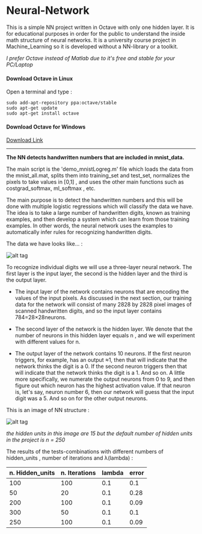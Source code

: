 # Neural-Network

This is a simple NN project written in Octave with only one hidden layer. 
It is for educational purposes in order for the public to understand the inside math structure of neural networks. It is a university course project in Machine_Learning so it is developed without a NN-library or a toolkit. 

*I prefer Octave instead of Matlab due to it's free and stable for your PC/Laptop*

#### Download Octave in Linux
Open a terminal and type :
```
sudo add-apt-repository ppa:octave/stable
sudo apt-get update
sudo apt-get install octave
```

#### Download Octave for Windows
[Download Link](https://ftp.gnu.org/gnu/octave/windows/)

----

**The NN detects handwritten numbers that are included in mnist_data.**

The main script is the 'demo_mnistLogreg.m' file which loads the data from the mnist_all.mat, splits them into training_set and test_set, normalizes the pixels to take values in [0,1] , and uses the other main functions such as costgrad_softmax, ml_softmax , etc.

The main purpose is to detect the handwritten numbers and this will be done with multiple logistic regressions which will classify the data we have. The idea is to take a large number of handwritten digits, known as training examples, and then develop a system which can learn from those training examples. In other words, the neural network uses the examples to automatically infer rules for recognizing handwritten digits.

The data we have looks like... :

![alt tag](http://neuralnetworksanddeeplearning.com/images/mnist_100_digits.png)


To recognize individual digits we will use a three-layer neural network. 
The first layer is the input layer, the second is the hidden layer and the third is the output layer. 

* The input layer of the network contains neurons that are encoding the values of the input pixels. As discussed in the next section, our training data for the network will consist of many 2828 by 2828 pixel images of scanned handwritten digits, and so the input layer contains 784=28×28neurons. 

* The second layer of the network is the hidden layer. We denote that the number of neurons in this hidden layer equals n , and we will experiment with different values for n.

* The output layer of the network contains 10 neurons. If the first neuron triggers, for example, has an output ≈1, then that will indicate that the network thinks the digit is a 0. If the second neuron triggers then that will indicate that the network thinks the digit is a 1. And so on. A little more specifically, we numerate the output neurons from 0 to 9, and then figure out which neuron has the highest activation value. If that neuron is, let's say, neuron number 6, then our network will guess that the input digit was a 5. And so on for the other output neurons.

This is an image of NN structure :

![alt tag](http://neuralnetworksanddeeplearning.com/images/tikz12.png)


*the hidden units in this image are 15 but the default number of hidden units in the project is n = 250*

The results of the tests-combinations with different numbers of hidden_units , number of iterations and λ(lambda) :

n. Hidden_units | n. Iterations | lambda | **error**
----------------|---------------|--------|------------
100             |   100         |  0.1   |  0.1
50              | 20            |0.1     |0.28
200             | 100           | 0.1    | 0.09
300             | 50            | 0.1    | 0.1
250             | 100           | 0.1    | 0.09



